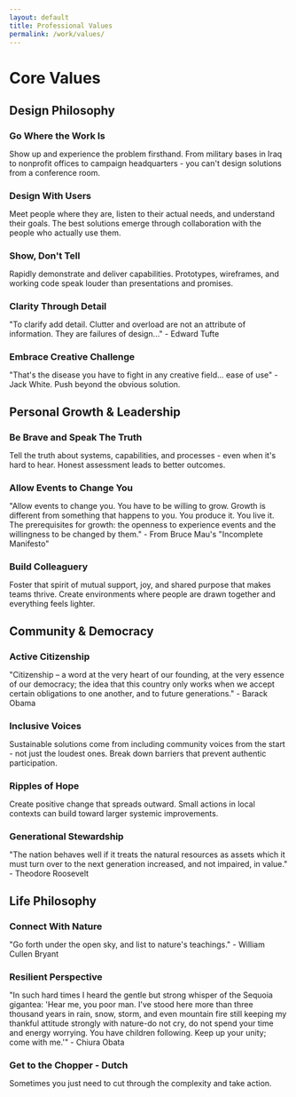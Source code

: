 ```yaml
---
layout: default
title: Professional Values
permalink: /work/values/
---
```


# Core Values

## Design Philosophy

### Go Where the Work Is
Show up and experience the problem firsthand. From military bases in Iraq to nonprofit offices to campaign headquarters - you can't design solutions from a conference room.

### Design With Users
Meet people where they are, listen to their actual needs, and understand their goals. The best solutions emerge through collaboration with the people who actually use them.

### Show, Don't Tell
Rapidly demonstrate and deliver capabilities. Prototypes, wireframes, and working code speak louder than presentations and promises.

### Clarity Through Detail
"To clarify add detail. Clutter and overload are not an attribute of information. They are failures of design..." - Edward Tufte

### Embrace Creative Challenge
"That's the disease you have to fight in any creative field... ease of use" - Jack White. Push beyond the obvious solution.

## Personal Growth & Leadership

### Be Brave and Speak The Truth
Tell the truth about systems, capabilities, and processes - even when it's hard to hear. Honest assessment leads to better outcomes.

### Allow Events to Change You
"Allow events to change you. You have to be willing to grow. Growth is different from something that happens to you. You produce it. You live it. The prerequisites for growth: the openness to experience events and the willingness to be changed by them." - From Bruce Mau's "Incomplete Manifesto"

### Build Colleaguery
Foster that spirit of mutual support, joy, and shared purpose that makes teams thrive. Create environments where people are drawn together and everything feels lighter.

## Community & Democracy

### Active Citizenship
"Citizenship – a word at the very heart of our founding, at the very essence of our democracy; the idea that this country only works when we accept certain obligations to one another, and to future generations." - Barack Obama

### Inclusive Voices
Sustainable solutions come from including community voices from the start - not just the loudest ones. Break down barriers that prevent authentic participation.

### Ripples of Hope
Create positive change that spreads outward. Small actions in local contexts can build toward larger systemic improvements.

### Generational Stewardship
"The nation behaves well if it treats the natural resources as assets which it must turn over to the next generation increased, and not impaired, in value." - Theodore Roosevelt

## Life Philosophy

### Connect With Nature
"Go forth under the open sky, and list to nature's teachings." - William Cullen Bryant

### Resilient Perspective
"In such hard times I heard the gentle but strong whisper of the Sequoia gigantea: 'Hear me, you poor man. I've stood here more than three thousand years in rain, snow, storm, and even mountain fire still keeping my thankful attitude strongly with nature-do not cry, do not spend your time and energy worrying. You have children following. Keep up your unity; come with me.'" - Chiura Obata

### Get to the Chopper - Dutch
Sometimes you just need to cut through the complexity and take action.

<style>
h3 {
  margin-bottom: 0.5em;
}
</style> 